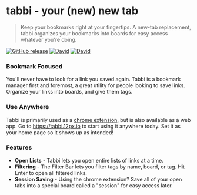 # tabbi - your (new) new tab
> Keep your bookmarks right at your fingertips. A new-tab replacement, tabbi organizes your bookmarks into boards for easy access whatever you're doing. 

[![GitHub release](https://img.shields.io/github/release/12px/tabbi.svg)]()
[![David](https://img.shields.io/david/12px/tabbi.svg)]()
[![David](https://img.shields.io/david/dev/12px/tabbi.svg)]()


### Bookmark Focused
You'll never have to look for a link you saved again. Tabbi is a bookmark manager first and foremost, a great utility for people looking to save links. Organize your links into boards, and give them tags.

### Use Anywhere
Tabbi is primarily used as a [chrome extension](https://chrome.google.com/webstore/detail/ilonjmcjjkcnhndjfkaoekocdfhedlfd), but is also available as a web app. Go to https://tabbi.12px.io to start using it anywhere today. Set it as your home page so it shows up as intended!

### Features
- **Open Lists** - Tabbi lets you open entire lists of links at a time.
- **Filtering** - The Filter Bar lets you filter tags by name, board, or tag. Hit Enter to open all filtered links.
- **Session Saving** - Using the chrome extension? Save all of your open tabs into a special board called a "session" for easy access later.
